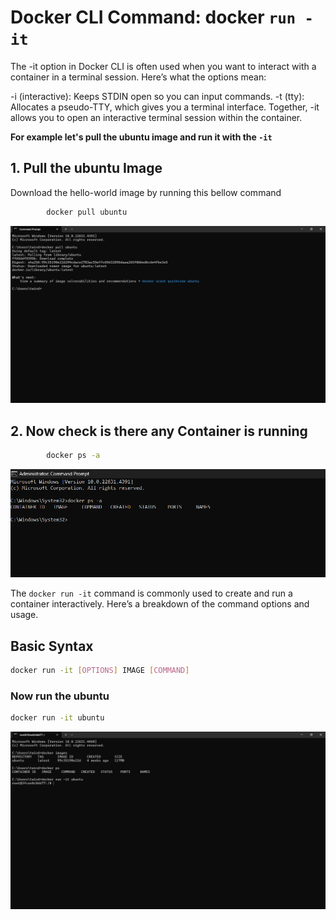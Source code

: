 # Docker CLI Command: docker `run -it` 

The -it option in Docker CLI is often used when you want to interact with a container in a terminal session. Here’s what the options mean:

   -i (interactive): Keeps STDIN open so you can input commands.
   -t (tty): Allocates a pseudo-TTY, which gives you a terminal interface.
Together, -it allows you to open an interactive terminal session within the container.

**For example let's pull the ubuntu image and run it with the  `-it`**
## 1. Pull the ubuntu Image
Download the hello-world image by running this bellow command

```bash
        docker pull ubuntu
```
![alt text](images/1.png)
## 2. Now check is there any Container is running 

```bash 
        docker ps -a
```
![alt text](images/2.png)

The `docker run -it` command is commonly used to create and run a container interactively. Here’s a breakdown of the command options and usage.



## Basic Syntax

```bash
docker run -it [OPTIONS] IMAGE [COMMAND]
```
### Now run the ubuntu 

```bash
docker run -it ubuntu
```
![alt text](images/3.png)
